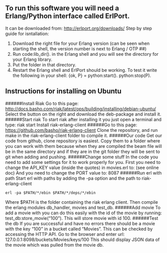 To run this software you will need a Erlang/Python interface called ErlPort.
----
It can be downloaded from: http://erlport.org/downloads/ 
Step by step guide for isntallation:
1. Download the right file for your Erlang version (can be seen when starting the shell, the version number is next to Erlang / OTP ##)
2. Run code:lib_dir(). in the Erlang shell and you will see the directory for your Erlang library.
3. Put the folder in that directory.
4. Restart the Erlang shell and ErlPort should be working.
To test it write the following in your shell:
{ok, P} = python:start().
python:stop(P).

Instructions for installing on Ubuntu
----
######Install Riak
Go to this page: http://docs.basho.com/riak/latest/ops/building/installing/debian-ubuntu/
Select the button on the right and download the deb-package and install it.
######Start riak
To start riak after installing it you just open a terminal and type: riak start
Install riak-erlang-client
######Go to this page: https://github.com/basho/riak-erlang-client
Clone the repository, and run make in the riak-erlang-client folder to compile it.
######Our code
Get our code from github, clone repository is easiest. Copy them to a folder where you can work with them because when they are compiled the beam file will be in the same directory and if they are in the git folder they will be sent to git when adding and pushing.
######Change some stuff
In the code you need to add some settings for it to work properly for you. First you need to change the API_KEY value (inside the quotes) in movies.erl to:
(see online doc)
And you need to change the PORT value to: 8087
######Run erl with path
Start erl with paths by adding the -pa option and the path to riak-erlang-client
```
erl -pa $PATH/*/ebin $PATH/*/deps/*/ebin
```
Where $PATH is the folder containing the riak erlang client. Then compile the erlang modules db_handler, movies and test_db.
######Add movie
To add a movie with you can do this easily with the id of the movie by running:
test_db:store_movie(“100”). 
This will store movie with id 100.
######Test the db
If you are successful and have no errors there should be a movie with the key “100” in a bucket called “Movies”. This can be checked by accessing the HTTP API. Go to the browser and enter url: 127.0.0.1:8098/buckets/Movies/keys/100
This should display JSON data of the movie which was pulled from the movie db.
